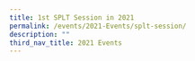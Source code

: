 ```yaml
---
title: 1st SPLT Session in 2021
permalink: /events/2021-Events/splt-session/
description: ""
third_nav_title: 2021 Events
---
```

